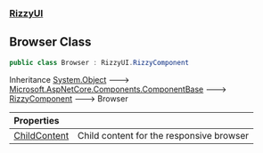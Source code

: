 ### [RizzyUI](RizzyUI 'RizzyUI')

## Browser Class

```csharp
public class Browser : RizzyUI.RizzyComponent
```

Inheritance [System.Object](https://docs.microsoft.com/en-us/dotnet/api/System.Object 'System.Object') &#129106; [Microsoft.AspNetCore.Components.ComponentBase](https://docs.microsoft.com/en-us/dotnet/api/Microsoft.AspNetCore.Components.ComponentBase 'Microsoft.AspNetCore.Components.ComponentBase') &#129106; [RizzyComponent](RizzyUI.RizzyComponent 'RizzyUI.RizzyComponent') &#129106; Browser

| Properties | |
| :--- | :--- |
| [ChildContent](RizzyUI.Browser.ChildContent 'RizzyUI.Browser.ChildContent') | Child content for the responsive browser |

